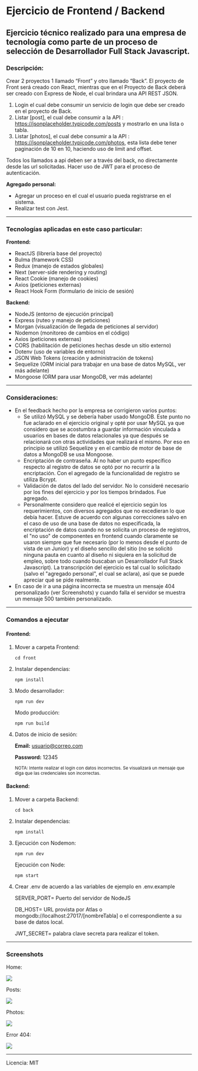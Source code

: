  <link rel="stylesheet" href="https://cdn.jsdelivr.net/gh/devicons/devicon@v2.11.0/devicon.min.css">
 <style>
    i {
        font-size:50px;
    }
 </style>

# Ejercicio de Frontend / Backend

## Ejercicio técnico realizado para una empresa de tecnología como parte de un proceso de selección de Desarrollador Full Stack Javascript.

### Descripción:

Crear 2 proyectos 1 llamado “Front” y otro llamado “Back”. El proyecto de Front será creado con React, mientras que en el Proyecto de Back deberá ser creado con Express de Node, el cual brindara una API REST JSON.

1. Login el cual debe consumir un servicio de login que debe ser creado en el proyecto de Back.
2. Listar [post], el cual debe consumir a la API : https://jsonplaceholder.typicode.com/posts y mostrarlo en una lista o tabla.
3. Listar [photos], el cual debe consumir a la API : https://jsonplaceholder.typicode.com/photos, esta lista debe tener paginación de 10 en 10, haciendo uso de limit and offset.

Todos los llamados a api deben ser a través del back, no directamente desde las url solicitadas. Hacer uso de JWT para el proceso de autenticación.

<b>Agregado personal:</b>

-   Agregar un proceso en el cual el usuario pueda registrarse en el sistema.
-   Realizar test con Jest.

<hr>

### Tecnologías aplicadas en este caso particular:

<b>Frontend:</b>

<i class="devicon-react-original"></i>
<i class="devicon-redux-original"></i>
<i class="devicon-nextjs-original"></i>

-   ReactJS (librería base del proyecto)
-   Bulma (framework CSS)
-   Redux (manejo de estados globales)
-   Next (server-side rendering y routing)
-   React Cookie (manejo de cookies)
-   Axios (peticiones externas)
-   React Hook Form (formulario de inicio de sesión)

<b>Backend:</b>

<i class="devicon-nodejs-plain"></i>
<i class="devicon-express-original-wordmark"></i>
<i class="devicon-mongodb-plain-wordmark"></i>

-   NodeJS (entorno de ejecución principal)
-   Express (ruteo y manejo de peticiones)
-   Morgan (visualización de llegada de peticiones al servidor)
-   Nodemon (monitoreo de cambios en el código)
-   Axios (peticiones externas)
-   CORS (habilitación de peticiones hechas desde un sitio externo)
-   Dotenv (uso de variables de entorno)
-   JSON Web Tokens (creación y administración de tokens)
-   Sequelize (ORM inicial para trabajar en una base de datos MySQL, ver más adelante)
-   Mongoose (ORM para usar MongoDB, ver más adelante)

<hr>

### Consideraciones:

-   En el feedback hecho por la empresa se corrigieron varios puntos:
    -   Se utilizó MySQL y se debería haber usado MongoDB. Este punto no fue aclarado en el ejercicio original y opté por usar MySQL ya que considero que se acostumbra a guardar información vinculada a usuarios en bases de datos relacionales ya que después se relacionará con otras actividades que realizará el mismo. Por eso en principio se utilizó Sequelize y en el cambio de motor de base de datos a MongoDB se usa Mongoose.
    -   Encriptación de contraseña. Al no haber un punto específico respecto al registro de datos se optó por no recurrir a la encriptación. Con el agregado de la funcionalidad de registro se utiliza Bcrypt.
    -   Validación de datos del lado del servidor. No lo consideré necesario por los fines del ejercicio y por los tiempos brindados. Fue agregado.
    -   Personalmente considero que realicé el ejercicio según los requerimientos, con diversos agregados que no excedieran lo que debía hacer. Estuve de acuerdo con algunas correcciones salvo en el caso de uso de una base de datos no especificada, la encriptación de datos cuando no se solicita un proceso de registros, el "no uso" de componentes en frontend cuando claramente se usaron siempre que fue necesario (por lo menos desde el punto de vista de un Junior) y el diseño sencillo del sitio (no se solicitó ninguna pauta en cuanto al diseño ni siquiera en la solicitud de empleo, sobre todo cuando buscaban un Desarrollador Full Stack Javascript). La transcripción del ejercicio es tal cual lo solicitado (salvo el "agregado personal", el cual se aclara), así que se puede apreciar qué se pide realmente.
-   En caso de ir a una página incorrecta se muestra un mensaje 404 personalizado (ver Screenshots) y cuando falla el servidor se muestra un mensaje 500 también personalizado.

<hr>

### Comandos a ejecutar

#### Frontend:

1. Mover a carpeta Frontend:

    <code>cd front</code>

2. Instalar dependencias:

    <code>npm install</code>

3. Modo desarrollador:

    <code>npm run dev</code>

    Modo producción:

    <code>npm run build</code>

4. Datos de inicio de sesión:

    <b>Email:</b> usuario@correo.com

    <b>Password:</b> 12345

    <small>NOTA: Intente realizar el login con datos incorrectos. Se visualizará un mensaje que diga que las credenciales son incorrectas.</small>

#### Backend:

1. Mover a carpeta Backend:

    <code>cd back</code>

2. Instalar dependencias:

    <code>npm install</code>

3. Ejecución con Nodemon:

    <code>npm run dev</code>

    Ejecución con Node:

    <code>npm start</code>

4. Crear .env de acuerdo a las variables de ejemplo en .env.example

    SERVER_PORT= Puerto del servidor de NodeJS

    DB_HOST= URL provista por Atlas o mongodb://localhost:27017/[nombreTabla] o el correspondiente a su base de datos local.

    JWT_SECRET= palabra clave secreta para realizar el token.

<hr>

### Screenshots

Home:

<img src='./screenshots/home.png' />

Posts:

<img src='./screenshots/posts.png' />

Photos:

<img src='./screenshots/photos.png' />

Error 404:

<img src='./screenshots/404.png' />

<hr>

Licencia: MIT
